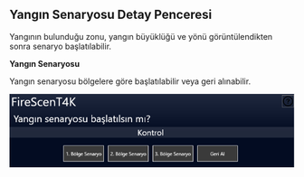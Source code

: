 ## **Yangın Senaryosu Detay Penceresi**
Yangının bulunduğu zonu, yangın büyüklüğü ve yönü görüntülendikten sonra senaryo başlatılabilir.

**Yangın Senaryosu**

Yangın senaryosu bölgelere göre başlatılabilir veya geri alınabilir.

![image.png](/.attachments/image-1a13ed5b-597c-4591-b561-38eaf8d22b4f.png)